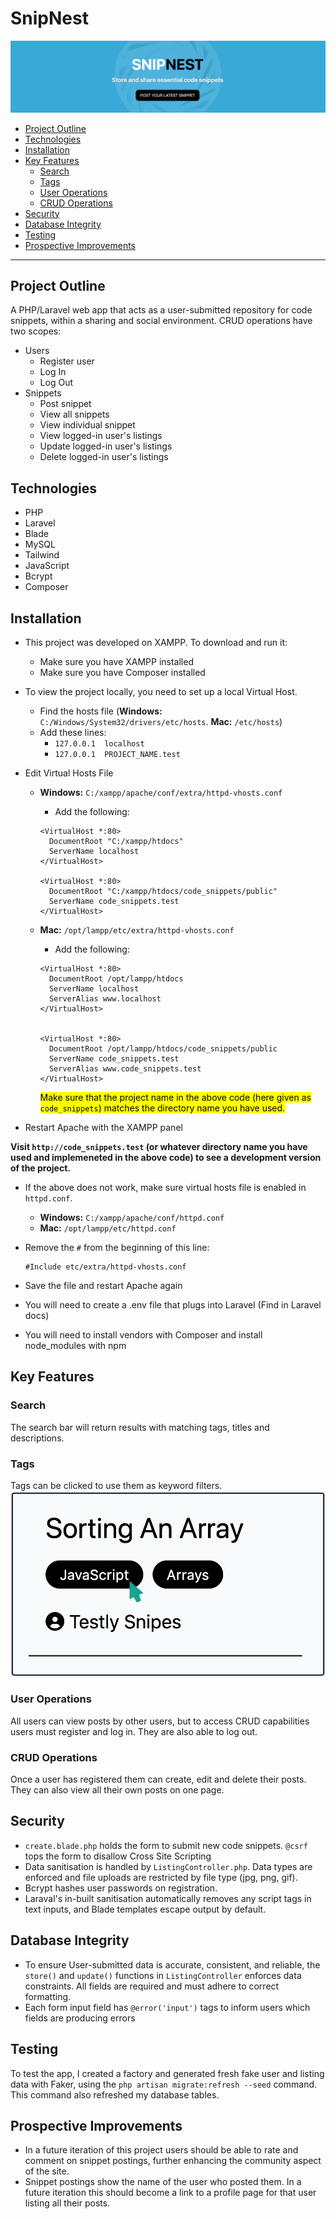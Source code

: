 # SnipNest <!-- omit from toc -->

![The hero for SnipNest's website](public/images/readme/readme_1.png)

- [Project Outline](#project-outline)
- [Technologies](#technologies)
- [Installation](#installation)
- [Key Features](#key-features)
  - [Search](#search)
  - [Tags](#tags)
  - [User Operations](#user-operations)
  - [CRUD Operations](#crud-operations)
- [Security](#security)
- [Database Integrity](#database-integrity)
- [Testing](#testing)
- [Prospective Improvements](#prospective-improvements)

---

## Project Outline

A PHP/Laravel web app that acts as a user-submitted repository for code snippets, within a sharing and social environment. CRUD operations have two scopes:

-   Users
    -   Register user
    -   Log In
    -   Log Out
-   Snippets
    -   Post snippet
    -   View all snippets
    -   View individual snippet
    -   View logged-in user's listings
    -   Update logged-in user's listings
    -   Delete logged-in user's listings

## Technologies

-   PHP
-   Laravel
-   Blade
-   MySQL
-   Tailwind
-   JavaScript
-   Bcrypt
-   Composer

## Installation

-   This project was developed on XAMPP. To download and run it:

    -   Make sure you have XAMPP installed
    -   Make sure you have Composer installed

-   To view the project locally, you need to set up a local Virtual Host.
    -   Find the hosts file (**Windows:** `C:/Windows/System32/drivers/etc/hosts`. **Mac:** `/etc/hosts`)
    -   Add these lines:
        -   `127.0.0.1	localhost`
        -   `127.0.0.1	PROJECT_NAME.test`
-   Edit Virtual Hosts File

    -   **Windows:** `C:/xampp/apache/conf/extra/httpd-vhosts.conf`

        -   Add the following:

        ```
        <VirtualHost *:80>
          DocumentRoot "C:/xampp/htdocs"
          ServerName localhost
        </VirtualHost>

        <VirtualHost *:80>
          DocumentRoot "C:/xampp/htdocs/code_snippets/public"
          ServerName code_snippets.test
        </VirtualHost>
        ```

    -   **Mac:** `/opt/lampp/etc/extra/httpd-vhosts.conf`

        -   Add the following:

        ```
        <VirtualHost *:80>
          DocumentRoot /opt/lampp/htdocs
          ServerName localhost
          ServerAlias www.localhost
        </VirtualHost>


        <VirtualHost *:80>
          DocumentRoot /opt/lampp/htdocs/code_snippets/public
          ServerName code_snippets.test
          ServerAlias www.code_snippets.test
        </VirtualHost>
        ```

        <mark>Make sure that the project name in the above code (here given as `code_snippets`) matches the directory name you have used.</mark>

-   Restart Apache with the XAMPP panel

**Visit `http://code_snippets.test` (or whatever directory name you have used and implemeneted in the above code) to see a development version of the project.**

-   If the above does not work, make sure virtual hosts file is enabled in `httpd.conf`.
    -   **Windows:** `C:/xampp/apache/conf/httpd.conf`
    -   **Mac:** `/opt/lampp/etc/httpd.conf`

-   Remove the `#` from the beginning of this line:
    ```
    #Include etc/extra/httpd-vhosts.conf
    ```
-   Save the file and restart Apache again
-   You will need to create a .env file that plugs into Laravel (Find in Laravel docs)
-   You will need to install vendors with Composer and install node_modules with npm

## Key Features

### Search

The search bar will return results with matching tags, titles and descriptions.

### Tags

Tags can be clicked to use them as keyword filters.
![A screenshot of the use of tags to filter](public/images/readme/readme_2.png)

### User Operations

All users can view posts by other users, but to access CRUD capabilities users must register and log in. They are also able to log out.

### CRUD Operations

Once a user has registered them can create, edit and delete their posts. They can also view all their own posts on one page.

## Security

-   `create.blade.php` holds the form to submit new code snippets. `@csrf` tops the form to disallow Cross Site Scripting
-   Data sanitisation is handled by `ListingController.php`. Data types are enforced and file uploads are restricted by file type (jpg, png, gif).
-   Bcrypt hashes user passwords on registration.
-   Laraval's in-built sanitisation automatically removes any script tags in text inputs, and Blade templates escape output by default.

## Database Integrity

-   To ensure User-submitted data is accurate, consistent, and reliable, the `store()` and `update()` functions in `ListingController` enforces data constraints. All fields are required and must adhere to correct formatting.
-   Each form input field has `@error('input')` tags to inform users which fields are producing errors

## Testing

To test the app, I created a factory and generated fresh fake user and listing data with Faker, using the `php artisan migrate:refresh --seed` command. This command also refreshed my database tables.

## Prospective Improvements

-   In a future iteration of this project users should be able to rate and comment on snippet postings, further enhancing the community aspect of the site.
-   Snippet postings show the name of the user who posted them. In a future iteration this should become a link to a profile page for that user listing all their posts.